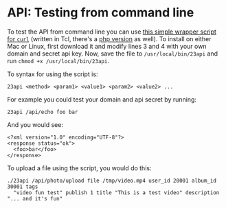# API: Testing from command line

To test the API from command line you can use <a href="http://github.com/23/DeveloperExamples/blob/master/APIWrappers/23api.tcl">this simple wrapper script for `curl`</a> (written in Tcl, there's a <a href="http://github.com/23/DeveloperExamples/blob/master/APIWrappers/23api.php">php version</a> as well). To install on either Mac or Linux, first download it and modify lines 3 and 4 with your own domain and secret api key. Now, save the file to `/usr/local/bin/23api` and run `chmod +x /usr/local/bin/23api`.

To syntax for using the script is:

    23api <method> <param1> <value1> <param2> <value2> ...

For example you could test your domain and api secret by running:

    23api /api/echo foo bar

And you would see:

    <?xml version="1.0" encoding="UTF-8"?>
    <response status="ok">
      <foo>bar</foo>
    </response>

To upload a file using the script, you would do this:

    ./23api /api/photo/upload file /tmp/video.mp4 user_id 20001 album_id 30001 tags 
      "video fun test" publish 1 title "This is a test video" description "... and it's fun"
